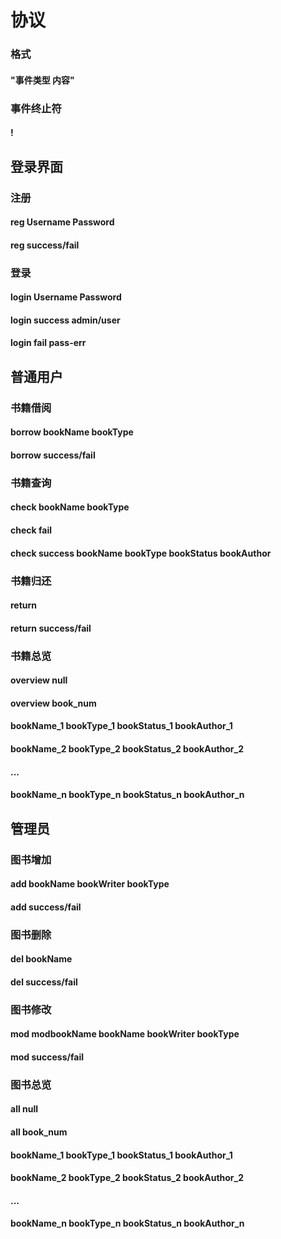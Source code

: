 # 协议
### 格式
#### "事件类型 内容"
### 事件终止符
#### !
## 登录界面
### 注册
#### reg Username Password
#### reg success/fail
### 登录
#### login Username Password
#### login success admin/user
#### login fail pass-err
## 普通用户
### 书籍借阅
#### borrow bookName bookType
#### borrow success/fail
### 书籍查询
#### check bookName bookType
#### check fail
#### check success bookName bookType bookStatus bookAuthor
### 书籍归还
#### return
#### return success/fail
### 书籍总览
#### overview null
#### overview book_num
#### bookName_1 bookType_1 bookStatus_1 bookAuthor_1
#### bookName_2 bookType_2 bookStatus_2 bookAuthor_2
#### ...
#### bookName_n bookType_n bookStatus_n bookAuthor_n
## 管理员
### 图书增加
#### add bookName bookWriter bookType
#### add success/fail
### 图书删除
#### del bookName
#### del success/fail
### 图书修改
#### mod modbookName bookName bookWriter bookType
#### mod success/fail
### 图书总览
#### all null
#### all book_num
#### bookName_1 bookType_1 bookStatus_1 bookAuthor_1
#### bookName_2 bookType_2 bookStatus_2 bookAuthor_2
#### ...
#### bookName_n bookType_n bookStatus_n bookAuthor_n